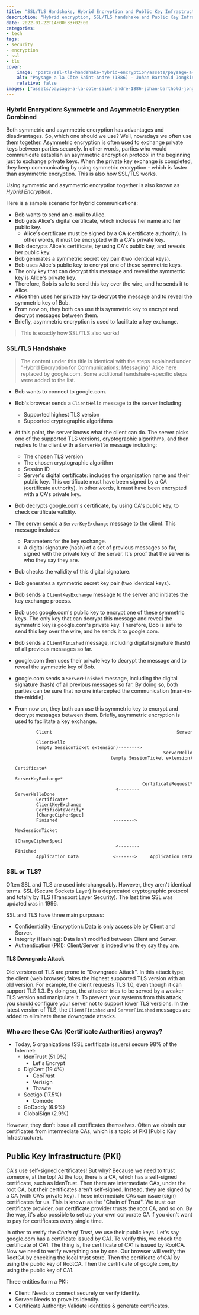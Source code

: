 ```yaml
---
title: "SSL/TLS Handshake, Hybrid Encryption and Public Key Infrastructure (PKI)"
description: "Hybrid encryption, SSL/TLS handshake and Public Key Infrastructure (PKI) explained."
date: 2022-01-22T14:00:33+02:00
categories:
- tech
tags:
- security
- encryption
- ssl
- tls
cover:
    image: "posts/ssl-tls-handshake-hybrid-encryption/assets/paysage-a-la-cote-saint-andre-1886-johan-barthold-jongkind.jpg"
    alt: "Paysage a la Côte Saint-Andre (1886) - Johan Barthold Jongkind"
    relative: false
images: ["assets/paysage-a-la-cote-saint-andre-1886-johan-barthold-jongkind.jpg"]
---
```


### Hybrid Encryption: Symmetric and Asymmetric Encryption Combined

Both symmetric and asymmetric encryption has advantages and disadvantages. So, which one should we use? Well, nowadays
we often use them together. Asymmetric encryption is often used to exchange private keys between parties securely. In
other words, parties who would communicate establish an asymmetric encryption protocol in the beginning just to
exchange private keys. When the private key exchange is completed, they keep communicating by using symmetric
encryption - which is faster than asymmetric encryption.  This is also how SSL/TLS works.

Using symmetric and asymmetric encryption together is also known as _Hybrid Encryption_.

Here is a sample scenario for hybrid communications:

- Bob wants to send an e-mail to Alice.
- Bob gets Alice's digital certificate, which includes her name and her public key.
  - Alice's certificate must be signed by a CA (certificate authority). In other words, it must be encrypted with a
    CA's private key.
- Bob decrypts Alice's certificate, by using CA's public key, and reveals her public key.
- Bob generates a symmetric secret key pair (two identical keys).
- Bob uses Alice's public key to encrypt one of these symmetric keys.
- The only key that can decrypt this message and reveal the symmetric key is Alice's private key.
- Therefore, Bob is safe to send this key over the wire, and he sends it to Alice.
- Alice then uses her private key to decrypt the message and to reveal the symmetric key of Bob.
- From now on, they both can use this symmetric key to encrypt and decrypt messages between them.
- Briefly, asymmetric encryption is used to facilitate a key exchange.

> This is exactly how SSL/TLS also works!

### SSL/TLS Handshake

> The content under this title is identical with the steps explained under "Hybrid Encryption for Communications: Messaging"
> Alice here replaced by google.com. Some additional handshake-specific steps were added to the list.

- Bob wants to connect to google.com.
- Bob's browser sends a `ClientHello` message to the server including:
  - Supported highest TLS version
  - Supported cryptographic algorithms
- At this point, the server knows what the client can do. The server picks one of the supported TLS versions,
  cryptographic algorithms, and then replies to the client with a `ServerHello` message including:
  - The chosen TLS version
  - The chosen cryptographic algorithm
  - Session ID
  - Server's digital certificate: includes the organization name and their public key. This certificate must have been
    signed by a CA (certificate authority). In other words, it must have been encrypted with a CA's private key.
- Bob decrypts google.com's certificate, by using CA's public key, to check certificate validity.
- The server sends a `ServerKeyExchange` message to the client. This message includes:
  - Parameters for the key exchange.
  - A digital signature (hash) of a set of previous messages so far, signed with the private key of the server. It's
    proof that the server is who they say they are.
- Bob checks the validity of this digital signature.
- Bob generates a symmetric secret key pair (two identical keys).
- Bob sends a `ClientKeyExchange` message to the server and initiates the key exchange process.
- Bob uses google.com's public key to encrypt one of these symmetric keys. The only key that can decrypt this message
  and reveal the symmetric key is google.com's private key. Therefore, Bob is safe to send this key over the wire, and
  he sends it to google.com.
- Bob sends a `ClientFinished` message, including digital signature (hash) of all previous messages so far.
- google.com then uses their private key to decrypt the message and to reveal the symmetric key of Bob.
- google.com sends a `ServerFinished` message, including the digital signature (hash) of all previous messages so far.
  By doing so, both parties can be sure that no one intercepted the communication (man-in-the-middle).
- From now on, they both can use this symmetric key to encrypt and decrypt messages between them. Briefly, asymmetric
  encryption is used to facilitate a key exchange.

  ```
          Client                                               Server

          ClientHello
          (empty SessionTicket extension)-------->
                                                          ServerHello
                                      (empty SessionTicket extension)
                                                          Certificate*
                                                    ServerKeyExchange*
                                                  CertificateRequest*
                                        <--------      ServerHelloDone
          Certificate*
          ClientKeyExchange
          CertificateVerify*
          [ChangeCipherSpec]
          Finished                     -------->
                                                      NewSessionTicket
                                                    [ChangeCipherSpec]
                                        <--------             Finished
          Application Data             <------->     Application Data
  ```

### SSL or TLS?

Often SSL and TLS are used interchangeably. However, they aren't identical terms. SSL (Secure Sockets Layer) is a
deprecated cryptographic protocol and totally by TLS (Transport Layer Security). The last time SSL was updated was in
1996.

SSL and TLS have three main purposes:
  - Confidentiality (Encryption): Data is only accessible by Client and Server.
  - Integrity (Hashing): Data isn't modified between Client and Server.
  - Authentication (PKI): Client/Server is indeed who they say they are.

#### TLS Downgrade Attack

Old versions of TLS are prone to "Downgrade Attack". In this attack type, the client (web browser) fakes the highest
supported TLS version with an old version. For example, the client requests TLS 1.0, even though it can support TLS 1.3.
By doing so, the attacker tries to be served by a weaker TLS version and manipulate it. To prevent your systems from
this attack, you should configure your server not to support lower TLS versions. In the latest version of TLS, the
`ClientFinished` and `ServerFinished` messages are added to eliminate these downgrade attacks.

### Who are these CAs (Certificate Authorities) anyway?

- Today, 5 organizations (SSL certificate issuers) secure 98% of the Internet:
  - IdenTrust (51.9%)
    - Let's Encrypt
  - DigiCert (19.4%)
    - GeoTrust
    - Verisign
    - Thawte
  - Sectigo (17.5%)
    - Comodo
  - GoDaddy (6.9%)
  - GlobalSign (2.9%)

However, they don't issue all certificates themselves. Often we obtain our certificates from intermediate CAs, which
is a topic of PKI (Public Key Infrastructure).

## Public Key Infrastructure (PKI)

CA's use self-signed certificates! But why? Because we need to trust someone, at the top! At the top, there is a CA,
which has a self-signed certificate, such as IdenTrust. Then there are intermediate CAs, under the root CA, but their
certificates aren't self-signed. Instead, they are signed by a CA (with CA's private key). These intermediate CAs can
issue (sign) certificates for us. This is known as the "Chain of Trust". We trust our certificate provider, our
certificate provider trusts the root CA, and so on. By the way, it's also possible to set up your own corporate CA if
you don't want to pay for certificates every single time.

In other to verify the _Chain of Trust_, we use their public keys. Let's say google.com has a certificate issued by CA1.
To verify this, we check the certificate of CA1. The thing is, the certificate of CA1 is issued by RootCA. Now we
need to verify everything one by one. Our browser will verify the RootCA by checking the local trust store. Then the
certificate of CA1 by using the public key of RootCA. Then the certificate of google.com, by using the public key of CA1.

Three entities form a PKI:

- Client: Needs to connect securely or verify identity.
- Server: Needs to prove its identity.
- Certificate Authority: Validate identities & generate certificates.
